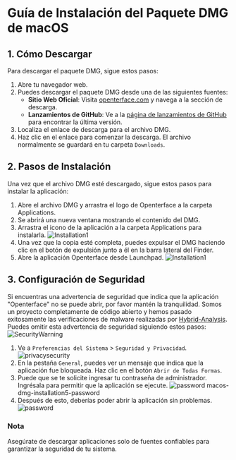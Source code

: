 # Guía de Instalación del Paquete DMG de macOS

## 1. Cómo Descargar

Para descargar el paquete DMG, sigue estos pasos:

1. Abre tu navegador web.
2. Puedes descargar el paquete DMG desde una de las siguientes fuentes:
   - **Sitio Web Oficial**: Visita [openterface.com](https://openterface.com) y navega a la sección de descarga.
   - **Lanzamientos de GitHub**: Ve a la [página de lanzamientos de GitHub](https://github.com/TechxArtisanStudio/Openterface_MacOS/releases) para encontrar la última versión.
3. Localiza el enlace de descarga para el archivo DMG.
4. Haz clic en el enlace para comenzar la descarga. El archivo normalmente se guardará en tu carpeta `Downloads`.

## 2. Pasos de Instalación

Una vez que el archivo DMG esté descargado, sigue estos pasos para instalar la aplicación:

1. Abre el archivo DMG y arrastra el logo de Openterface a la carpeta Applications.
2. Se abrirá una nueva ventana mostrando el contenido del DMG.
3. Arrastra el icono de la aplicación a la carpeta Applications para instalarla.
![Installation1](https://assets.openterface.com/images/guide/macos-dmg-installation1.webp)
4. Una vez que la copia esté completa, puedes expulsar el DMG haciendo clic en el botón de expulsión junto a él en la barra lateral del Finder.
5. Abre la aplicación Openterface desde Launchpad.
![Installation1](https://assets.openterface.com/images/guide/macos-dmg-installation2.webp)


## 3. Configuración de Seguridad

Si encuentras una advertencia de seguridad que indica que la aplicación "Openterface" no se puede abrir, por favor mantén la tranquilidad. Somos un proyecto completamente de código abierto y hemos pasado exitosamente las verificaciones de malware realizadas por [Hybrid-Analysis](https://www.hybrid-analysis.com/). Puedes omitir esta advertencia de seguridad siguiendo estos pasos:
![SecurityWarning](https://assets.openterface.com/images/guide/macos-dmg-installation3-not-opened.webp)

1. Ve a `Preferencias del Sistema` > `Seguridad y Privacidad`.
![privacysecurity](https://assets.openterface.com/images/guide/macos-dmg-installation4-privacysecurity.webp)
2. En la pestaña `General`, puedes ver un mensaje que indica que la aplicación fue bloqueada. Haz clic en el botón `Abrir de Todas Formas`.
3. Puede que se te solicite ingresar tu contraseña de administrador. Ingrésala para permitir que la aplicación se ejecute.
![password](https://assets.openterface.com/images/guide/macos-dmg-installation5-password.webp)
macos-dmg-installation5-password
4. Después de esto, deberías poder abrir la aplicación sin problemas.
![password](https://assets.openterface.com/images/guide/macos-dmg-installation6-opened.webp)

### Nota

Asegúrate de descargar aplicaciones solo de fuentes confiables para garantizar la seguridad de tu sistema.
